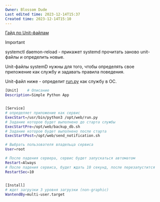 ```yaml
---
Owner: Blossom Dude
Last edited time: 2023-12-14T15:37
Created time: 2023-12-14T15:10
---
```

[Гайд по Unit-файлам](https://linux-notes.org/pishem-systemd-unit-fajl/)

> [!important]  
> systemctl daemon-reload - прикажет systemd прочитать заново unit-файлы и определить новые.  

  

Unit-файлы systemD нужны для того, чтобы определять свое приложение как службу и задавать правила поведения.

  

Unit-файл ниже - определит [run.py](http://run.py) как службу в ОС.

```Bash
[Unit]    # Описание
Description=Simple Python App


[Service]
# определяет приложение как сервис
ExecStart=/usr/bin/python3 /opt/web/run.py
# Задание которое будет выполнено до старта службы
ExecStartPre=/opt/web/backup_db.sh
# Задание которое будет выполнено после старта
ExecStartPost=/opt/web/send_notification.sh

# Выбрать пользователя владельца сервиса
User=root

# После падения сервера, сервис будет запускаться автоматом
Restart=Always
# После падения сервиса, будет ждать 10 секунд, после перезапустится
RestartSec=10 

         
[Install]
# ждет загрузки 3 уровня загрузки (non-graphic)
WantendBy=multi-user.target 
```